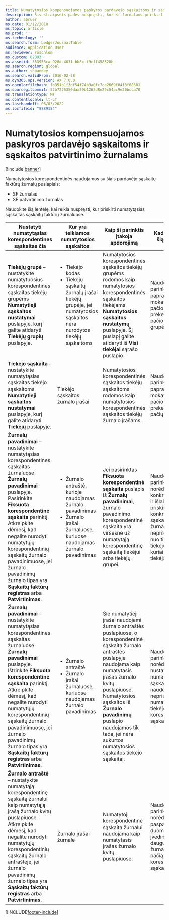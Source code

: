 ```yaml
---
title: Numatytosios kompensuojamos paskyros pardavėjo sąskaitoms ir sąskaitos patvirtinimo žurnalams
description: Šis straipsnis padės nuspręsti, kur sf žurnalams priskirti numatytąsias sąskaitas.
author: abruer
ms.date: 01/12/2018
ms.topic: article
ms.prod: ''
ms.technology: ''
ms.search.form: LedgerJournalTable
audience: Application User
ms.reviewer: roschlom
ms.custom: 62093
ms.assetid: 553933ca-928d-4031-bb8c-f9cff458320b
ms.search.region: global
ms.author: shpandey
ms.search.validFrom: 2016-02-28
ms.dyn365.ops.version: AX 7.0.0
ms.openlocfilehash: fb351a1f3df54f74b3a0fc7ca2669f04f3f68301
ms.sourcegitcommit: 52b7225350daa29b1263d8e29c54ac9e20bcca70
ms.translationtype: MT
ms.contentlocale: lt-LT
ms.lasthandoff: 06/03/2022
ms.locfileid: "8889184"
---
```

# <a name="default-offset-accounts-for-vendor-invoice-and-invoice-approval-journals"></a>Numatytosios kompensuojamos paskyros pardavėjo sąskaitoms ir sąskaitos patvirtinimo žurnalams

[!include [banner](../includes/banner.md)]

Numatytosios korespondentinės naudojamos su šiais pardavėjo sąskaitų faktūrų žurnalų puslapiais:

-   SF žurnalas
-   SF patvirtinimo žurnalas

Naudokite šią lentelę, kai reikia nuspręsti, kur priskirti numatytąsias sąskaitas sąskaitų faktūrų žurnaluose.

<table>
<colgroup>
<col width="25%" />
<col width="25%" />
<col width="25%" />
<col width="25%" />
</colgroup>
<thead>
<tr class="header">
<th>Nustatyti numatytąsias korespondentines sąskaitas čia</th>
<th>Kur yra teikiamos numatytosios sąskaitos</th>
<th>Kaip ši parinktis įtakoja apdorojimą</th>
<th>Kada naudoti šią parinktį</th>
</tr>
</thead>
<tbody>
<tr class="odd">
<td><strong>Tiekėjų grupė</strong> – nustatykite numatytuosius korespondentines sąskaitas tiekėjų grupėms <strong>Numatytieji sąskaitos nustatymai</strong> puslapyje, kurį galite atidaryti <strong>Tiekėjų grupių</strong> puslapyje.</td>
<td><ul>
<li>Tiekėjo kodas</li>
<li>Tiekėjų sąskaitų žurnalų įrašai tiekėjų grupėje, jei numatytosios sąskaitos nėra nurodytos tiekėjų sąskaitoms</li>
</ul></td>
<td>Numatytosios korespondentinės sąskaitos tiekėjų grupėms rodomos kaip numatytosios korespondentinės sąskaitos tiekėjams <strong>Numatytosios sąskaitos nustatymų</strong> puslapyje. Šį puslapį galite atidaryti iš <strong>Visi tiekėjai</strong> sąrašo puslapio.</td>
<td>Naudokite šią parinktį, jei paprastai mokate už tos pačios rūšies prekes iš tos pačios tiekėjų grupės.</td>
</tr>
<tr class="even">
<td><strong>Tiekėjo sąskaita</strong> – nustatykite numatytąsias sąskaitas tiekėjo sąskaitoms <strong>Numatytieji sąskaitos nustatymai</strong> puslapyje, kurį galite atidaryti <strong>Tiekėjų</strong> puslapyje.</td>
<td>Tiekėjo sąskaitos žurnalo įrašai</td>
<td>Numatytosios korespondentinės sąskaitos tiekėjų sąskaitoms rodomos kaip numatytosios korespondentinės sąskaitos tiekėjų žurnalo įrašams.</td>
<td>Naudokite šią parinktį, jei paprastai mokate už tos pačios rūšies prekes iš tų pačių tiekėjų.</td>
</tr>
<tr class="odd">
<td><strong>Žurnalų pavadinimai</strong> – nustatykite numatytąsias korespondentines sąskaitas žurnaluose <strong>Žurnalų pavadinimai</strong> puslapyje. Pasirinkite <strong>Fiksuota korespondentinė sąskaita</strong> parinktį. Atkreipkite dėmesį, kad negalite nurodyti numatytųjų korespondentinių sąskaitų žurnalo pavadinimuose, jei žurnalo pavadinimų žurnalo tipas yra <strong>Sąskaitų faktūrų registras</strong> arba <strong>Patvirtinimas</strong>.</td>
<td><ul>
<li>Žurnalo antraštė, kurioje naudojamas žurnalo pavadinimas</li>
<li>Žurnalo įrašai žurnaluose, kuriuose naudojamas žurnalo pavadinimas</li>
</ul></td>
<td>Jei pasirinktas <strong>Fiksuota korespondentinė sąskaita</strong> puslapis iš <strong>Žurnalų pavadinimai</strong>, žurnalo pavadinimo korespondentinė sąskaita yra viršesnė už numatytąją korespondentinę sąskaitą tiekėjui arba tiekėjų grupei.</td>
<td>Naudokite šią parinktį, norėdami sukurti konkrečių išlaidų ir išlaidų, kurios priskiriamos konkrečioms sąskaitoms, žurnalus, nepriklausomai nuo tiekėjo ar tiekėjų grupės, kuriai priklauso tiekėjas.</td>
</tr>
<tr class="even">
<td><strong>Žurnalų pavadinimai</strong> – nustatykite numatytąsias korespondentines sąskaitas žurnaluose <strong>Žurnalų pavadinimai</strong> puslapyje. Ištrinkite <strong>Fiksuota korespondentinė sąskaita</strong> parinktį. Atkreipkite dėmesį, kad negalite nurodyti numatytųjų korespondentinių sąskaitų žurnalo pavadinimuose, jei žurnalo pavadinimų žurnalo tipas yra <strong>Sąskaitų faktūrų registras</strong> arba <strong>Patvirtinimas</strong>.</td>
<td><ul>
<li>Žurnalo antraštė</li>
<li>Žurnalo įrašai žurnaluose, kuriuose naudojamas žurnalo pavadinimas</li>
</ul></td>
<td>Šie numatytieji įrašai naudojami žurnalo antraštės puslapiuose, o korespondentinė sąskaita žurnalo antraštės puslapyje naudojama kaip numatytasis įrašas žurnalo kvitų puslapiuose. Numatytosios sąskaitos iš <strong>Žurnalo pavadinimų </strong>puslapio naudojamos tik tada, jei nėra sukurtos numatytosios sąskaitos tiekėjo sąskaitai.</td>
<td>Naudokite šią parinktį, norėdami nustatyti numatytąsias sąskaitas, kurios naudojamos, kai nepriskirta numatytojo tiekėjo korespondentinė sąskaita.</td>
</tr>
<tr class="odd">
<td><strong>Žurnalo antraštė</strong> – nustatykite numatytąją korespondentinę sąskaitą žurnalui kaip numatytąją įrašą žurnalo kvitų puslapiuose. Atkreipkite dėmesį, kad negalite nurodyti numatytųjų korespondentinių sąskaitų žurnalo antraštėje, jei žurnalo pavadinimų žurnalo tipas yra <strong>Sąskaitų faktūrų registras</strong> arba <strong>Patvirtinimas</strong>.</td>
<td>Žurnalo įrašai žurnale</td>
<td>Numatytoji korespondentinė sąskaita žurnalui naudojama kaip numatytasis įrašas žurnalo kvitų puslapiuose.</td>
<td>Naudokite šią parinktį, norėdami paspartinti duomenų įvedimą, jei dauguma įrašų žurnale turi tą pačią korespondentinę sąskaitą.</td>
</tr>
</tbody>
</table>







[!INCLUDE[footer-include](../../includes/footer-banner.md)]